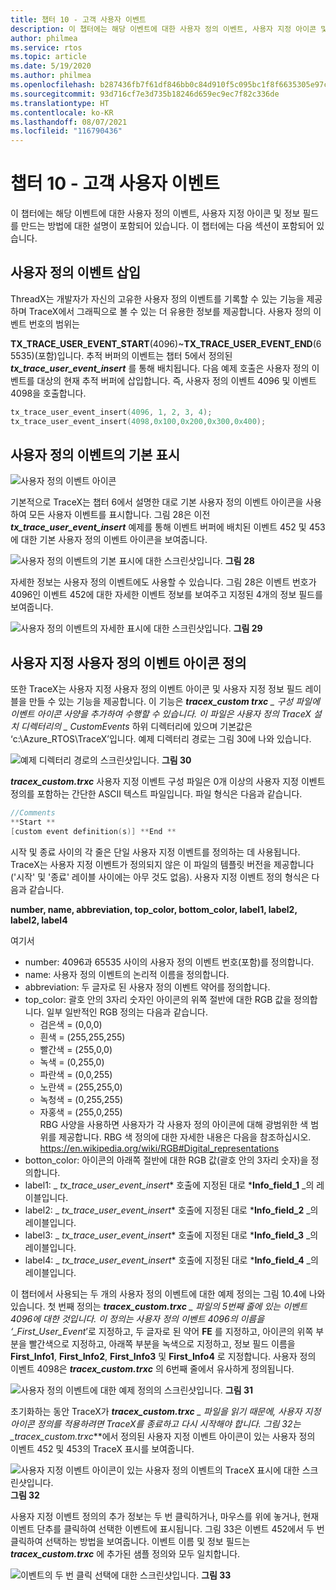 ```yaml
---
title: 챕터 10 - 고객 사용자 이벤트
description: 이 챕터에는 해당 이벤트에 대한 사용자 정의 이벤트, 사용자 지정 아이콘 및 정보 필드를 만드는 방법에 대한 설명이 포함되어 있습니다.
author: philmea
ms.service: rtos
ms.topic: article
ms.date: 5/19/2020
ms.author: philmea
ms.openlocfilehash: b287436fb7f61df846bb0c84d910f5c095bc1f8f6635305e97c9e8b7aab64655
ms.sourcegitcommit: 93d716cf7e3d735b18246d659ec9ec7f82c336de
ms.translationtype: HT
ms.contentlocale: ko-KR
ms.lasthandoff: 08/07/2021
ms.locfileid: "116790436"
---
```

# <a name="chapter-10---customer-user-events"></a>챕터 10 - 고객 사용자 이벤트

이 챕터에는 해당 이벤트에 대한 사용자 정의 이벤트, 사용자 지정 아이콘 및 정보 필드를 만드는 방법에 대한 설명이 포함되어 있습니다. 이 챕터에는 다음 섹션이 포함되어 있습니다. 

## <a name="inserting-user-defined-events"></a>사용자 정의 이벤트 삽입

ThreadX는 개발자가 자신의 고유한 사용자 정의 이벤트를 기록할 수 있는 기능을 제공하며 TraceX에서 그래픽으로 볼 수 있는 더 유용한 정보를 제공합니다. 사용자 정의 이벤트 번호의 범위는

**TX_TRACE_USER_EVENT_START**(4096)~**TX_TRACE_USER_EVENT_END**(65535)(포함)입니다. 추적 버퍼의 이벤트는 챕터 5에서 정의된 ***tx_trace_user_event_insert*** 를 통해 배치됩니다. 다음 예제 호출은 사용자 정의 이벤트를 대상의 현재 추적 버퍼에 삽입합니다. 즉, 사용자 정의 이벤트 4096 및 이벤트 4098을 호출합니다.

```c
tx_trace_user_event_insert(4096, 1, 2, 3, 4);
tx_trace_user_event_insert(4098,0x100,0x200,0x300,0x400);
```

## <a name="default-display-of-user-defined-events"></a>사용자 정의 이벤트의 기본 표시

![사용자 정의 이벤트 아이콘](./media/user-guide/tx-events/image0.png)

기본적으로 TraceX는 챕터 6에서 설명한 대로 기본 사용자 정의 이벤트 아이콘을 사용하여 모든 사용자 이벤트를 표시합니다. 그림 28은 이전 ***tx_trace_user_event_insert*** 예제를 통해 이벤트 버퍼에 배치된 이벤트 452 및 453에 대한 기본 사용자 정의 이벤트 아이콘을 보여줍니다.

![사용자 정의 이벤트의 기본 표시에 대한 스크린샷입니다.](./media/user-guide/10.1.png)
**그림 28**

자세한 정보는 사용자 정의 이벤트에도 사용할 수 있습니다. 그림 28은 이벤트 번호가 4096인 이벤트 452에 대한 자세한 이벤트 정보를 보여주고 지정된 4개의 정보 필드를 보여줍니다.

![사용자 정의 이벤트의 자세한 표시에 대한 스크린샷입니다.](./media/user-guide/10.2.png)
**그림 29**

## <a name="defining-custom-user-defined-event-icons"></a>사용자 지정 사용자 정의 이벤트 아이콘 정의

또한 TraceX는 사용자 지정 사용자 정의 이벤트 아이콘 및 사용자 지정 정보 필드 레이블을 만들 수 있는 기능을 제공합니다. 이 기능은 ***tracex_custom trxc** _ 구성 파일에 이벤트 아이콘 사양을 추가하여 수행할 수 있습니다. 이 파일은 사용자 정의 TraceX 설치 디렉터리의 _ *_CustomEvents_** 하위 디렉터리에 있으며 기본값은 ‘c:\Azure_RTOS\TraceX’입니다. 예제 디렉터리 경로는 그림 30에 나와 있습니다.

![예제 디렉터리 경로의 스크린샷입니다.](./media/user-guide/custom_events_folder.png)
**그림 30**

***tracex_custom.trxc*** 사용자 지정 이벤트 구성 파일은 0개 이상의 사용자 지정 이벤트 정의를 포함하는 간단한 ASCII 텍스트 파일입니다. 파일 형식은 다음과 같습니다.

```c
//Comments
**Start **
[custom event definition(s)] **End **
```

시작 및 종료 사이의 각 줄은 단일 사용자 지정 이벤트를 정의하는 데 사용됩니다. TraceX는 사용자 지정 이벤트가 정의되지 않은 이 파일의 템플릿 버전을 제공합니다('시작' 및 '종료' 레이블 사이에는 아무 것도 없음). 사용자 지정 이벤트 정의 형식은 다음과 같습니다.

**number, name, abbreviation, top_color, bottom_color, label1, label2, label2, label4**

여기서

- number: 4096과 65535 사이의 사용자 정의 이벤트 번호(포함)를 정의합니다.</th>
- name: 사용자 정의 이벤트의 논리적 이름을 정의합니다.</td>
- abbreviation: 두 글자로 된 사용자 정의 이벤트 약어를 정의합니다.</td>
- top_color: 괄호 안의 3자리 숫자인 아이콘의 위쪽 절반에 대한 RGB 값을 정의합니다. 일부 일반적인 RGB 정의는 다음과 같습니다.
  - 검은색 = (0,0,0)       
  - 흰색 = (255,255,255)
  - 빨간색 = (255,0,0)     
  - 녹색 = (0,255,0)     
  - 파란색 = (0,0,255)     
  - 노란색 = (255,255,0)   
  - 녹청색 = (0,255,255)   
  - 자홍색 = (255,0,255)   
  RBG 사양을 사용하면 사용자가 각 사용자 정의 아이콘에 대해 광범위한 색 범위를 제공합니다. RBG 색 정의에 대한 자세한 내용은 다음을 참조하십시오. https://en.wikipedia.org/wiki/RGB#Digital_representations
- botton_color: 아이콘의 아래쪽 절반에 대한 RGB 값(괄호 안의 3자리 숫자)을 정의합니다.
- label1: _ *_tx_trace_user_event_insert_** 호출에 지정된 대로 ***Info_field_1** _의 레이블입니다.
- label2: _ *_tx_trace_user_event_insert_** 호출에 지정된 대로 ***Info_field_2** _의 레이블입니다.
- label3: _ *_tx_trace_user_event_insert_** 호출에 지정된 대로 ***Info_field_3** _의 레이블입니다.
- label4: _ *_tx_trace_user_event_insert_** 호출에 지정된 대로 ***Info_field_4** _의 레이블입니다.

이 챕터에서 사용되는 두 개의 사용자 정의 이벤트에 대한 예제 정의는 그림 10.4에 나와 있습니다. 첫 번째 정의는 ***tracex_custom.trxc** _ 파일의 5번째 줄에 있는 이벤트 4096에 대한 것입니다. 이 정의는 사용자 정의 이벤트 4096의 이름을 ‘_*First_User_Event**’로 지정하고, 두 글자로 된 약어 **FE** 를 지정하고, 아이콘의 위쪽 부분을 빨간색으로 지정하고, 아래쪽 부분을 녹색으로 지정하고, 정보 필드 이름을 **First_Info1**, **First_Info2**, **First_Info3** 및 **First_Info4** 로 지정합니다. 사용자 정의 이벤트 4098은 **_tracex_custom.trxc_** 의 6번째 줄에서 유사하게 정의됩니다.

![사용자 정의 이벤트에 대한 예제 정의의 스크린샷입니다.](./media/user-guide/10.4.png)
**그림 31**

초기화하는 동안 TraceX가 ***tracex_custom.trxc** _ 파일을 읽기 때문에, 사용자 지정 아이콘 정의를 적용하려면 TraceX를 종료하고 다시 시작해야 합니다. 그림 32는 _*_tracex_custom.trxc_**에서 정의된 사용자 지정 이벤트 아이콘이 있는 사용자 정의 이벤트 452 및 453의 TraceX 표시를 보여줍니다.

![사용자 지정 이벤트 아이콘이 있는 사용자 정의 이벤트의 TraceX 표시에 대한 스크린샷입니다.](./media/user-guide/10.5.png)
**그림 32**

사용자 지정 이벤트 정의의 추가 정보는 두 번 클릭하거나, 마우스를 위에 놓거나, 현재 이벤트 단추를 클릭하여 선택한 이벤트에 표시됩니다. 그림 33은 이벤트 452에서 두 번 클릭하여 선택하는 방법을 보여줍니다. 이벤트 이름 및 정보 필드는 ***tracex_custom.trxc*** 에 추가된 샘플 정의와 모두 일치합니다.

![이벤트의 두 번 클릭 선택에 대한 스크린샷입니다.](./media/user-guide/10.6.png)
**그림 33**

